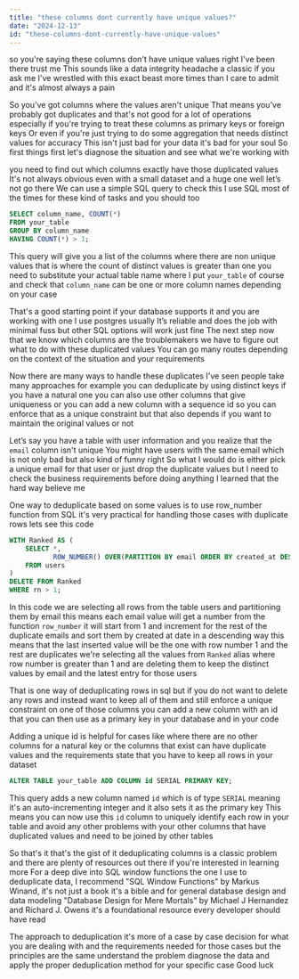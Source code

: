 ```yaml
---
title: "these columns dont currently have unique values?"
date: "2024-12-13"
id: "these-columns-dont-currently-have-unique-values"
---
```


 so you're saying these columns don't have unique values right I've been there trust me This sounds like a data integrity headache a classic if you ask me I've wrestled with this exact beast more times than I care to admit and it's almost always a pain

So you've got columns where the values aren't unique That means you've probably got duplicates and that's not good for a lot of operations especially if you're trying to treat these columns as primary keys or foreign keys Or even if you're just trying to do some aggregation that needs distinct values for accuracy This isn't just bad for your data it's bad for your soul So first things first let's diagnose the situation and see what we're working with

 you need to find out which columns exactly have those duplicated values It's not always obvious even with a small dataset and a huge one well let’s not go there We can use a simple SQL query to check this I use SQL most of the times for these kind of tasks and you should too

```sql
SELECT column_name, COUNT(*)
FROM your_table
GROUP BY column_name
HAVING COUNT(*) > 1;
```

This query will give you a list of the columns where there are non unique values that is where the count of distinct values is greater than one you need to substitute your actual table name where I put `your_table` of course and check that `column_name` can be one or more column names depending on your case

That's a good starting point if your database supports it and you are working with one I use postgres usually It’s reliable and does the job with minimal fuss but other SQL options will work just fine The next step now that we know which columns are the troublemakers we have to figure out what to do with these duplicated values You can go many routes depending on the context of the situation and your requirements

Now there are many ways to handle these duplicates I've seen people take many approaches for example you can deduplicate by using distinct keys if you have a natural one you can also use other columns that give uniqueness or you can add a new column with a sequence id so you can enforce that as a unique constraint but that also depends if you want to maintain the original values or not

Let’s say you have a table with user information and you realize that the `email` column isn't unique You might have users with the same email which is not only bad but also kind of funny right So what I would do is either pick a unique email for that user or just drop the duplicate values but I need to check the business requirements before doing anything I learned that the hard way believe me

One way to deduplicate based on some values is to use row_number function from SQL it's very practical for handling those cases with duplicate rows lets see this code

```sql
WITH Ranked AS (
    SELECT *,
           ROW_NUMBER() OVER(PARTITION BY email ORDER BY created_at DESC) as rn
    FROM users
)
DELETE FROM Ranked
WHERE rn > 1;
```

In this code we are selecting all rows from the table users and partitioning them by email this means each email value will get a number from the function `row_number` it will start from 1 and increment for the rest of the duplicate emails and sort them by created at date in a descending way this means that the last inserted value will be the one with row number 1 and the rest are duplicates we're selecting all the values from `Ranked` alias where row number is greater than 1 and are deleting them to keep the distinct values by email and the latest entry for those users

That is one way of deduplicating rows in sql but if you do not want to delete any rows and instead want to keep all of them and still enforce a unique constraint on one of those columns you can add a new column with an id that you can then use as a primary key in your database and in your code

Adding a unique id is helpful for cases like where there are no other columns for a natural key or the columns that exist can have duplicate values and the requirements state that you have to keep all rows in your dataset

```sql
ALTER TABLE your_table ADD COLUMN id SERIAL PRIMARY KEY;
```

This query adds a new column named `id` which is of type `SERIAL` meaning it's an auto-incrementing integer and it also sets it as the primary key This means you can now use this `id` column to uniquely identify each row in your table and avoid any other problems with your other columns that have duplicated values and need to be joined by other tables

So that's it that's the gist of it deduplicating columns is a classic problem and there are plenty of resources out there if you're interested in learning more For a deep dive into SQL window functions the one I use to deduplicate data, I recommend "SQL Window Functions" by Markus Winand, it's not just a book it's a bible and for general database design and data modeling "Database Design for Mere Mortals" by Michael J Hernandez and Richard J. Owens it's a foundational resource every developer should have read

The approach to deduplication it's more of a case by case decision for what you are dealing with and the requirements needed for those cases but the principles are the same understand the problem diagnose the data and apply the proper deduplication method for your specific case Good luck
